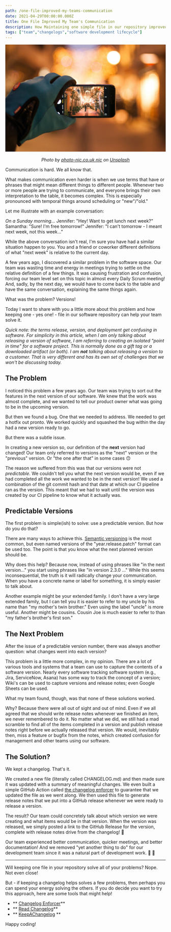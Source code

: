 ```yaml
---
path: /one-file-improved-my-teams-communication
date: 2021-04-29T00:00:00.000Z
title: One File Improved My Team's Communication
description: How Maintaining one simple file in our repository improved how my team communicated about the software we built.
tags: ["team","changelogs","software development lifecycle"]
---
```


![](../assets/photo-nic-co-uk-nic-_IL9n-5Ou6c-unsplash.jpeg "Camera bringing a bright scene into focus")

<center>

<i>

Photo by <a href="https://unsplash.com/@chiro?utm_source=unsplash&utm_medium=referral&utm_content=creditCopyText">photo-nic.co.uk nic</a> on <a href="https://unsplash.com/s/photos/focus?utm_source=unsplash&utm_medium=referral&utm_content=creditCopyText">Unsplash</a>

</i>

</center>

Communication is hard. We all know that.

What makes communication even harder is when we use terms that have or phrases that might mean different things to different people.  Whenever two or more people are trying to communicate, and everyone brings their own interpretation to the table, it becomes complex. This is especially pronounced with temporal things around scheduling or "new"/"old."

Let me illustrate with an example conversation:

_On a Sunday morning..._
Jennifer: "Hey! Want to get lunch next week?"
Samantha: "Sure! I'm free tomorrow!"
Jennifer: "I can't tomorrow - I meant next week, not this week..."

While the above conversation isn't real,  I'm sure you have had a similar situation happen to you. You and a friend or coworker different definitions of what "next week" is relative to the current day.

A few years ago, I discovered a similar problem in the software space. Our team was wasting time and energy in meetings trying to settle on the relative definition of a few things. It was causing frustration and confusion, forcing our team level set on this topic in almost every Daily Scrum meeting! And, sadly, by the next day, we would have to come back to the table and have the same conversation, explaining the same things again.

What was the problem? Versions!

Today I want to share with you a little more about this problem and how keeping one - yes one! -  file in our software repository can help your team solve it.

_Quick note: the terms release, version, and deployment get confusing in software. For simplicity in this article, when I am only talking about releasing a version of software, I am referring to creating an isolated "point in time" for a software project. This is normally done as a gift tag or a downloaded artifact (or both). I am **not** talking about releasing a version to a customer. That is very different and has its own set of challenges that we won't be discussing today._

## The Problem

I noticed this problem a few years ago. Our team was trying to sort out the features in the next version of our software. We knew that the work was almost complete, and we wanted to tell our product owner what was going to be in the upcoming version.

But then we found a bug. One that we needed to address. We needed to get a hotfix out pronto. We worked quickly and squashed the bug within the day had a new version ready to go.

But there was a subtle issue.

In creating a new version so, our definition of the **next** version had changed! Our team only referred to versions as the "next" version or the "previous" version. Or "the one after that" in some cases :upside_down_face:

The reason we suffered from this was that our versions were not _predictable_. We couldn't tell you what the next version would be, even if we had completed all the work we wanted to be in the next version! We used a combination of the git commit hash and that date at which our CI pipeline ran as the version. This meant that we had to wait until the version was created by our CI pipeline to know what it actually was.

## Predictable Versions

The first problem is simple(ish) to solve: use a predictable version. But how do you do that?

There are many ways to achieve this. [Semantic versioning](https://semver.org/  ) is the most common, but even named versions of the "year.release.patch" format can be used too. The point is that you know what the next planned version should be. 

Why does this help? Because now, instead of using phrases like "in the next version..." you start using phrases like "in version 2.3.0 ..." While this seems inconsequential, the truth is it will radically change your communication. When you have a concrete name or label for something, it is simply easier to talk about. 

Another example might be your extended family. I don't have a very large extended family, but I can tell you it is easier to refer to my uncle by his name than "my mother's twin brother." Even using the label "uncle" is more useful. Another might be cousins. Cousin Joe is much easier to refer to than "my father's brother's first son." 

## The Next Problem

After the issue of a predictable version number, there was always another question: what changes went into each version?

This problem is a little more complex, in my opinion. There are a lot of various tools and systems that a team can use to capture the contents of a software version. Nearly every software tracking software system (e.g., Jira, ServiceNow, Asana) has some way to track the concept of a version; Wiki's can be used to capture versions and release notes; even Google Sheets can be used.

What my team found, though, was that none of these solutions worked. 

Why? Because there were all out of sight and out of mind. Even if we all agreed that we should write release notes whenever we finished an item, we never remembered to do it. No matter what we did, we still had a mad scramble to find all of the items completed in a version and publish release notes right before we actually released that version. We would, inevitably then, miss a feature or bugfix from the notes, which created confusion for management and other teams using our software.

## The Solution?

We kept a changelog. That's it.

We created a new file (literally called CHANGELOG.md) and then made sure it was updated with a summary of meaningful changes. We even built a simple GitHub Action called [the changelog enforcer](https://github.com/dangoslen/changelog-enforcer) to guarantee that we updated the file as we went along. We then used this file to generate release notes that we put into a GitHub release whenever we were ready to release a version.

The result? Our team could concretely talk about which version we were creating and what items would be in that version. When the version was released, we simply posted a link to the GitHub Release for the version, complete with release notes drive from the changelog! :clap:

Our team experienced better communication, quicker meetings, and better documentation! And we removed "yet another thing to do" for our development team since it was a natural part of development work. :clap: :clap:

---

Will keeping one file in your repository solve all of your problems? Nope. Not even close! 

But - if keeping a changelog helps solves a few problems, then perhaps you can spend your energy solving the others. If you do decide you want to try this approach, here are some tools that might help!

* ** [Changelog Enforcer](https://github.com/dangoslen/changelog-enforcer)**
* ** [Read Changelog](https://github.com/mindsers/changelog-reader-action)**
* ** [KeepAChangelog](https://keepachangelog.com) **

Happy coding!
